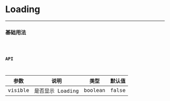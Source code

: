 # Loading

---

### 基础用法

<code hideActions='["CSB","EXTERNAL"]' src="./basic.tsx" />

### API

| 参数    | 说明             | 类型    | 默认值 |
| ------- | ---------------- | ------- | ------ |
| visible | 是否显示 Loading | boolean | false  |
